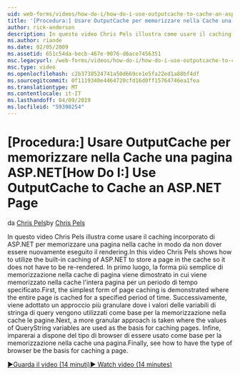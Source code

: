 ```yaml
---
uid: web-forms/videos/how-do-i/how-do-i-use-outputcache-to-cache-an-aspnet-page
title: '[Procedura:] Usare OutputCache per memorizzare nella Cache una pagina ASP.NET | Microsoft Docs'
author: rick-anderson
description: In questo video Chris Pels illustra come usare il caching incorporato di ASP.NET per memorizzare una pagina nella cache in modo da non dover essere nuovamente eseguito il rendering. Prima di tutto la...
ms.author: riande
ms.date: 02/05/2009
ms.assetid: 651c54da-becb-467e-9076-d6ace7456351
msc.legacyurl: /web-forms/videos/how-do-i/how-do-i-use-outputcache-to-cache-an-aspnet-page
msc.type: video
ms.openlocfilehash: c2b3738524741a50d669ce1e5fa22ed1a88bf4df
ms.sourcegitcommit: 0f1119340e4464720cfd16d0ff15764746ea1fea
ms.translationtype: MT
ms.contentlocale: it-IT
ms.lasthandoff: 04/09/2019
ms.locfileid: "59398254"
---
```

# <a name="how-do-i-use-outputcache-to-cache-an-aspnet-page"></a><span data-ttu-id="9bc4f-104">[Procedura:] Usare OutputCache per memorizzare nella Cache una pagina ASP.NET</span><span class="sxs-lookup"><span data-stu-id="9bc4f-104">[How Do I:] Use OutputCache to Cache an ASP.NET Page</span></span>

<span data-ttu-id="9bc4f-105">da [Chris Pels](https://twitter.com/chrispels)</span><span class="sxs-lookup"><span data-stu-id="9bc4f-105">by [Chris Pels](https://twitter.com/chrispels)</span></span>

<span data-ttu-id="9bc4f-106">In questo video Chris Pels illustra come usare il caching incorporato di ASP.NET per memorizzare una pagina nella cache in modo da non dover essere nuovamente eseguito il rendering.</span><span class="sxs-lookup"><span data-stu-id="9bc4f-106">In this video Chris Pels shows how to utilize the built-in caching of ASP.NET to store a page in the cache so it does not have to be re-rendered.</span></span> <span data-ttu-id="9bc4f-107">In primo luogo, la forma più semplice di memorizzazione nella cache di pagina viene dimostrato in cui viene memorizzato nella cache l'intera pagina per un periodo di tempo specificato.</span><span class="sxs-lookup"><span data-stu-id="9bc4f-107">First, the simplest form of page caching is demonstrated where the entire page is cached for a specified period of time.</span></span> <span data-ttu-id="9bc4f-108">Successivamente, viene adottato un approccio più granulare dove i valori delle variabili di stringa di query vengono utilizzati come base per la memorizzazione nella cache le pagine.</span><span class="sxs-lookup"><span data-stu-id="9bc4f-108">Next, a more granular approach is taken where the values of QueryString variables are used as the basis for caching pages.</span></span> <span data-ttu-id="9bc4f-109">Infine, imparerai a dispone del tipo di browser di essere usato come base per la memorizzazione nella cache una pagina.</span><span class="sxs-lookup"><span data-stu-id="9bc4f-109">Finally, see how to have the type of browser be the basis for caching a page.</span></span>

[<span data-ttu-id="9bc4f-110">&#9654;Guarda il video (14 minuti)</span><span class="sxs-lookup"><span data-stu-id="9bc4f-110">&#9654; Watch video (14 minutes)</span></span>](https://channel9.msdn.com/Blogs/ASP-NET-Site-Videos/how-do-i-use-outputcache-to-cache-an-aspnet-page)

